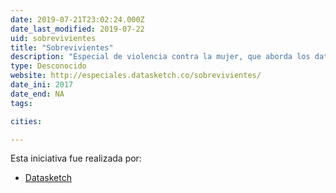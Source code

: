 ```yaml
---
date: 2019-07-21T23:02:24.000Z
date_last_modified: 2019-07-22
uid: sobrevivientes
title: "Sobrevivientes"
description: "Especial de violencia contra la mujer, que aborda los datos que dos entidades nacionales han recopilado sobre las cifras de feminicidios, la Fiscalía General de la Nación y Medicina Legal, también, este especial recoge a mano los datos de todos los feminicidios del 2017 reportados en medios de comunicación, así como una serie de historias de violencia recogidas de algunas mujeres valientes."
type: Desconocido
website: http://especiales.datasketch.co/sobrevivientes/
date_ini: 2017
date_end: NA
tags:

cities: 

---
```


Esta iniciativa fue realizada por:

- [Datasketch](/i/datasketch.html)
